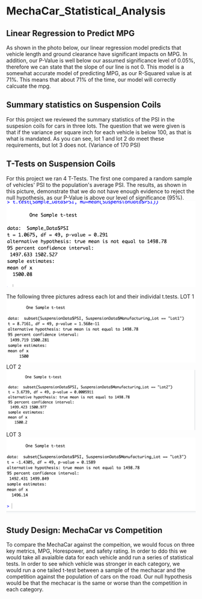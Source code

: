 # MechaCar_Statistical_Analysis
## Linear Regression to Predict MPG
As shown in the photo below, our linear regression model predicts that vehicle length and ground clearance have significant impacts on MPG. In addition, our P-Value is well below our assumed significance level of 0.05%, therefore we can state that the slope of our line is not 0. This model is a somewhat accurate model of predicting MPG, as our R-Squared value is at 71%. This means that about 71% of the time, our model will correctly calcuate the mpg.
## Summary statistics on Suspension Coils
For this project we reviewed the summary statistics of the PSI in the suspesion coils for cars in three lots. The question that we were given is that if the variance per square inch for each vehicle is below 100, as that is what is mandated. As you can see, lot 1 and lot 2 do meet these requirements, but lot 3 does not. (Variance of 170 PSI)
## T-Tests on Suspension Coils
For this project we ran 4 T-Tests. The first one compared a random sample of vehicles' PSI to the population's average PSI. The results, as shown in this picture, demonstrate that we do not have enough evidence to reject the null hypothesis, as our P-Value is above our level of significance (95%).
![Picture](Picture.png)

The following three pictures adress each lot and their individal t.tests.
LOT 1
![Lot1](Lot1.png)
LOT 2
![Lot2](Lot2.png)
LOT 3
![Lot3](Lot3.png)

## Study Design: MechaCar vs Competition
To compare the MechaCar against the compeition, we would focus on three key metrics, MPG, Horespower, and safety rating. In order to ddo this we would take all avaialble data for each vehicle andd run a series of statistical tests. In order to see which vehicle was stronger in each category, we would run a one tailed t-test between a sample of the mechacar and the competition against the population of cars on the road. Our null hypothesis would be that the mechacar is the same or worse than the competition in each category. 
